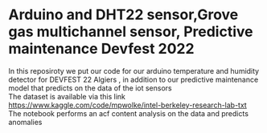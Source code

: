 # Arduino and DHT22 sensor,Grove gas multichannel sensor, Predictive maintenance Devfest 2022
In this reposiroty we put our code for our arduino temperature and humidity detector for DEVFEST 22 Algiers , in addition to our predictive maintenance model that predicts on the data of the iot sensors<br>
The dataset is available via this link https://www.kaggle.com/code/mpwolke/intel-berkeley-research-lab-txt <br>
The notebook performs an acf content analysis on the data and predicts anomalies
